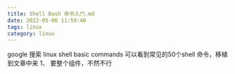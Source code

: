 ```yaml
---
title: Shell Bash 命令入门.md
date: 2022-05-06 11:59:40
tags: linux
category: linux
---
```


google 搜索 linux shell basic commands 
可以看到常见的50个shell 命令，移植到文章中来
1、 要整个组件，不然不行